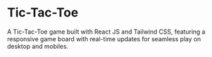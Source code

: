# Tic-Tac-Toe
A Tic-Tac-Toe game built with React JS and Tailwind CSS, featuring a responsive game board with real-time updates for seamless play on desktop and mobiles.